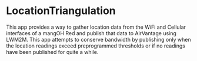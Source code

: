 LocationTriangulation
=====================

This app provides a way to gather location data from the WiFi and Cellular interfaces
of a mangOH Red and publish that data to AirVantage using LWM2M.  This app
attempts to conserve bandwidth by publishing only when the location readings
exceed preprogrammed thresholds or if no readings have been published for quite
a while.
